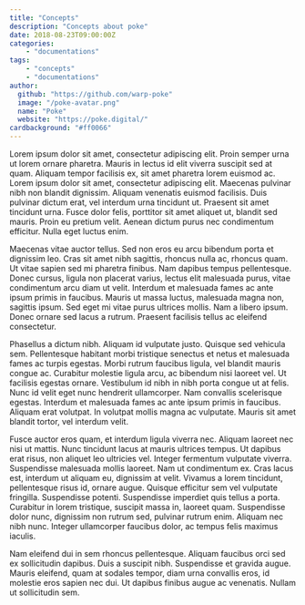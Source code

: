 ```yaml
---
title: "Concepts"
description: "Concepts about poke"
date: 2018-08-23T09:00:00Z
categories:
    - "documentations"
tags:
    - "concepts"
    - "documentations"
author:
  github: "https://github.com/warp-poke"
  image: "/poke-avatar.png"
  name: "Poke"
  website: "https://poke.digital/"
cardbackground: "#ff0066"
---
```


Lorem ipsum dolor sit amet, consectetur adipiscing elit. Proin semper urna ut lorem ornare pharetra. Mauris in lectus id elit viverra suscipit sed at quam. Aliquam tempor facilisis ex, sit amet pharetra lorem euismod ac. Lorem ipsum dolor sit amet, consectetur adipiscing elit. Maecenas pulvinar nibh non blandit dignissim. Aliquam venenatis euismod facilisis. Duis pulvinar dictum erat, vel interdum urna tincidunt ut. Praesent sit amet tincidunt urna. Fusce dolor felis, porttitor sit amet aliquet ut, blandit sed mauris. Proin eu pretium velit. Aenean dictum purus nec condimentum efficitur. Nulla eget luctus enim.

Maecenas vitae auctor tellus. Sed non eros eu arcu bibendum porta et dignissim leo. Cras sit amet nibh sagittis, rhoncus nulla ac, rhoncus quam. Ut vitae sapien sed mi pharetra finibus. Nam dapibus tempus pellentesque. Donec cursus, ligula non placerat varius, lectus elit malesuada purus, vitae condimentum arcu diam ut velit. Interdum et malesuada fames ac ante ipsum primis in faucibus. Mauris ut massa luctus, malesuada magna non, sagittis ipsum. Sed eget mi vitae purus ultrices mollis. Nam a libero ipsum. Donec ornare sed lacus a rutrum. Praesent facilisis tellus ac eleifend consectetur.

Phasellus a dictum nibh. Aliquam id vulputate justo. Quisque sed vehicula sem. Pellentesque habitant morbi tristique senectus et netus et malesuada fames ac turpis egestas. Morbi rutrum faucibus ligula, vel blandit mauris congue ac. Curabitur molestie ligula arcu, ac bibendum nisi laoreet vel. Ut facilisis egestas ornare. Vestibulum id nibh in nibh porta congue ut at felis. Nunc id velit eget nunc hendrerit ullamcorper. Nam convallis scelerisque egestas. Interdum et malesuada fames ac ante ipsum primis in faucibus. Aliquam erat volutpat. In volutpat mollis magna ac vulputate. Mauris sit amet blandit tortor, vel interdum velit.

Fusce auctor eros quam, et interdum ligula viverra nec. Aliquam laoreet nec nisi ut mattis. Nunc tincidunt lacus at mauris ultrices tempus. Ut dapibus erat risus, non aliquet leo ultricies vel. Integer fermentum vulputate viverra. Suspendisse malesuada mollis laoreet. Nam ut condimentum ex. Cras lacus est, interdum ut aliquam eu, dignissim at velit. Vivamus a lorem tincidunt, pellentesque risus id, ornare augue. Quisque efficitur sem vel vulputate fringilla. Suspendisse potenti. Suspendisse imperdiet quis tellus a porta. Curabitur in lorem tristique, suscipit massa in, laoreet quam. Suspendisse dolor nunc, dignissim non rutrum sed, pulvinar rutrum enim. Aliquam nec nibh nunc. Integer ullamcorper faucibus dolor, ac tempus felis maximus iaculis.

Nam eleifend dui in sem rhoncus pellentesque. Aliquam faucibus orci sed ex sollicitudin dapibus. Duis a suscipit nibh. Suspendisse et gravida augue. Mauris eleifend, quam at sodales tempor, diam urna convallis eros, id molestie eros sapien nec dui. Ut dapibus finibus augue ac venenatis. Nullam ut sollicitudin sem.